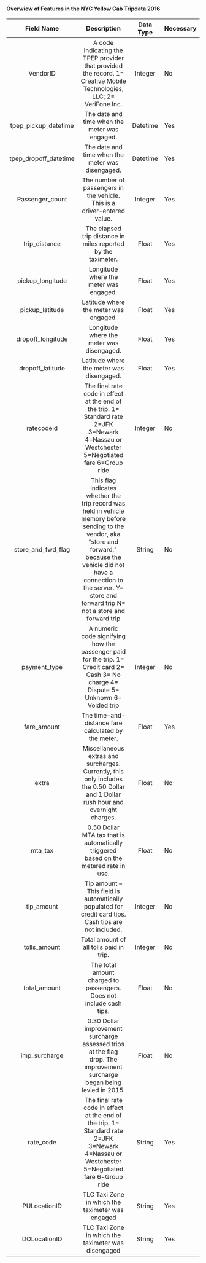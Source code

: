 #### Overwiew of Features in the NYC Yellow Cab Tripdata 2016

|       Field Name      |                                                                                                                      Description                                                                                                                     | Data Type | Necessary |
|:---------------------:|:----------------------------------------------------------------------------------------------------------------------------------------------------------------------------------------------------------------------------------------------------:|:---------:|-----------|
|        VendorID       |                                                                 A code indicating the TPEP provider that provided the record. 1= Creative Mobile Technologies, LLC; 2= VeriFone Inc.                                                                 |  Integer  |     No    |
|  tpep_pickup_datetime |                                                                                                     The date and time when the meter was engaged.                                                                                                    |  Datetime |    Yes    |
| tpep_dropoff_datetime |                                                                                                   The date and time when the meter was disengaged.                                                                                                   |  Datetime |    Yes    |
|    Passenger_count    |                                                                                       The number of passengers in the vehicle. This is a driver-entered value.                                                                                       |  Integer  |    Yes    |
|     trip_distance     |                                                                                             The elapsed trip distance in miles reported by the taximeter.                                                                                            |   Float   |    Yes    |
|    pickup_longitude   |                                                                                                        Longitude where the meter was engaged.                                                                                                        |   Float   |    Yes    |
|    pickup_latitude    |                                                                                                         Latitude where the meter was engaged.                                                                                                        |   Float   |    Yes    |
|   dropoff_longitude   |                                                                                                       Longitude where the meter was disengaged.                                                                                                      |   Float   |    Yes    |
|    dropoff_latitude   |                                                                                                       Latitude where the meter was disengaged.                                                                                                       |   Float   |    Yes    |
|       ratecodeid      |                                                     The final rate code in effect at the end of the trip. 1= Standard rate 2=JFK 3=Newark 4=Nassau or Westchester 5=Negotiated fare 6=Group ride                                                     |  Integer  |     No    |
|   store_and_fwd_flag  | This flag indicates whether the trip record was held in vehicle memory before sending to the vendor, aka “store and forward,” because the vehicle did not have a connection to the server. Y= store and forward trip N= not a store and forward trip |   String  |     No    |
|      payment_type     |                                                        A numeric code signifying how the passenger paid for the trip. 1= Credit card 2= Cash 3= No charge 4= Dispute 5= Unknown 6= Voided trip                                                       |  Integer  |     No    |
|      fare_amount      |                                                                                                  The time-and-distance fare calculated by the meter.                                                                                                 |   Float   |    Yes    |
|         extra         |                                                                 Miscellaneous extras and surcharges. Currently, this only includes the 0.50 Dollar and 1 Dollar rush hour and overnight charges.                                                                 |   Float   |     No    |
|        mta_tax        |                                                                                    0.50 Dollar MTA tax that is automatically triggered based on the metered rate in use.                                                                                   |   Float   |     No    |
|       tip_amount      |                                                                         Tip amount – This field is automatically populated for credit card tips. Cash tips are not included.                                                                         |  Integer  |     No    |
|      tolls_amount     |                                                                                                        Total amount of all tolls paid in trip.                                                                                                       |  Integer  |     No    |
|      total_amount     |                                                                                          The total amount charged to passengers. Does not include cash tips.                                                                                         |   Float   |     No    |
|     imp_surcharge     |                                                                  0.30 Dollar improvement surcharge assessed trips at the flag drop. The improvement surcharge began being levied in 2015.                                                                  |   Float   |     No    |
|       rate_code       |                                                     The final rate code in effect at the end of the trip. 1= Standard rate 2=JFK 3=Newark 4=Nassau or Westchester 5=Negotiated fare 6=Group ride                                                     |   String  |    Yes    |
|      PULocationID     |                                                                                                   TLC Taxi Zone in which the taximeter was engaged                                                                                                   |   String  |    Yes    |
|      DOLocationID     |                                                                                                  TLC Taxi Zone in which the taximeter was disengaged                                                                                                 |   String  |    Yes    |